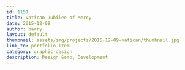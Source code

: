 ```yaml
---
id: 1151
title: Vatican Jubilee of Mercy
date: 2015-12-09
author: barry
layout: default
thumbnail: assets/img/projects/2015-12-09-vatican/thumbnail.jpg
link_to: portfolio-item
category: graphic-design
description: Design &amp; Development
---
```

